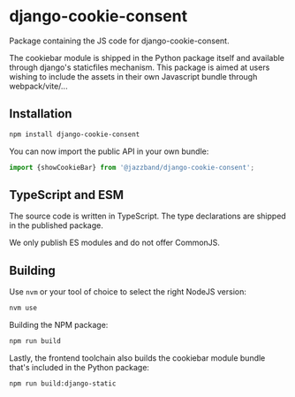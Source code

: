 # django-cookie-consent

Package containing the JS code for django-cookie-consent.

The cookiebar module is shipped in the Python package itself and available through
django's staticfiles mechanism. This package is aimed at users wishing to include the
assets in their own Javascript bundle through webpack/vite/...

## Installation

```bash
npm install django-cookie-consent
```

You can now import the public API in your own bundle:

```ts
import {showCookieBar} from '@jazzband/django-cookie-consent';
````

## TypeScript and ESM

The source code is written in TypeScript. The type declarations are shipped in the
published package.

We only publish ES modules and do not offer CommonJS.

## Building

Use ``nvm`` or your tool of choice to select the right NodeJS version:

```bash
nvm use
```

Building the NPM package:

```bash
npm run build
```

Lastly, the frontend toolchain also builds the cookiebar module bundle that's included
in the Python package:

```bash
npm run build:django-static
```
